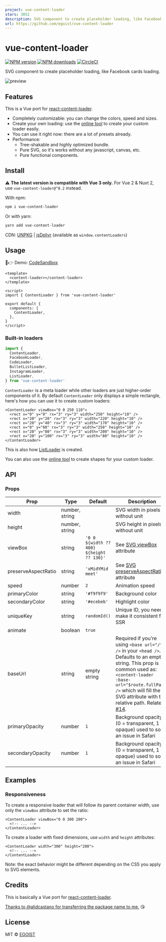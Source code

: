 ```yaml
---
project: vue-content-loader
stars: 3052
description: SVG component to create placeholder loading, like Facebook cards loading.
url: https://github.com/egoist/vue-content-loader
---
```


# vue-content-loader

[![NPM version](https://img.shields.io/npm/v/vue-content-loader.svg?style=flat)](https://npmjs.com/package/vue-content-loader) [![NPM downloads](https://img.shields.io/npm/dm/vue-content-loader.svg?style=flat)](https://npmjs.com/package/vue-content-loader) [![CircleCI](https://circleci.com/gh/egoist/vue-content-loader/tree/master.svg?style=shield)](https://circleci.com/gh/egoist/vue-content-loader/tree/master)

SVG component to create placeholder loading, like Facebook cards loading.

![preview](https://user-images.githubusercontent.com/4838076/34308760-ec55df82-e735-11e7-843b-2e311fa7b7d0.gif)

## Features

This is a Vue port for [react-content-loader](https://github.com/danilowoz/react-content-loader).

- Completely customizable: you can change the colors, speed and sizes.
- Create your own loading: use the [online tool](https://create-content-loader.now.sh/) to create your custom loader easily.
- You can use it right now: there are a lot of presets already.
- Performance:
  - Tree-shakable and highly optimized bundle.
  - Pure SVG, so it's works without any javascript, canvas, etc.
  - Pure functional components.

## Install

⚠️ **The latest version is compatible with Vue 3 only.** For Vue 2 & Nuxt 2, use `vue-content-loader@^0.2` instead.

With npm:

```bash
npm i vue-content-loader
```

Or with yarn:

```bash
yarn add vue-content-loader
```

CDN: [UNPKG](https://unpkg.com/vue-content-loader/) | [jsDelivr](https://cdn.jsdelivr.net/npm/vue-content-loader/) (available as `window.contentLoaders`)

## Usage

👀👉 Demo: [CodeSandbox](https://codesandbox.io/s/vue-content-loader-igfyf?file=/src/App.vue)

```vue
<template>
  <content-loader></content-loader>
</template>

<script>
import { ContentLoader } from 'vue-content-loader'

export default {
  components: {
    ContentLoader,
  },
}
</script>
```

### Built-in loaders

```js
import {
  ContentLoader,
  FacebookLoader,
  CodeLoader,
  BulletListLoader,
  InstagramLoader,
  ListLoader,
} from 'vue-content-loader'
```

`ContentLoader` is a meta loader while other loaders are just higher-order components of it. By default `ContentLoader` only displays a simple rectangle, here's how you can use it to create custom loaders:

```vue
<ContentLoader viewBox="0 0 250 110">
  <rect x="0" y="0" rx="3" ry="3" width="250" height="10" />
  <rect x="20" y="20" rx="3" ry="3" width="220" height="10" />
  <rect x="20" y="40" rx="3" ry="3" width="170" height="10" />
  <rect x="0" y="60" rx="3" ry="3" width="250" height="10" />
  <rect x="20" y="80" rx="3" ry="3" width="200" height="10" />
  <rect x="20" y="100" rx="3" ry="3" width="80" height="10" />
</ContentLoader>
```

This is also how [ListLoader](./src/ListLoader.js) is created.

You can also use the [online tool](http://danilowoz.com/create-vue-content-loader/) to create shapes for your custom loader.

## API

### Props

| Prop                | Type           | Default                                  | Description                                                                                                                                                                                                                                                                                                 |
| ------------------- | -------------- | ---------------------------------------- | ----------------------------------------------------------------------------------------------------------------------------------------------------------------------------------------------------------------------------------------------------------------------------------------------------------- |
| width               | number, string |                                          | SVG width in pixels without unit                                                                                                                                                                                                                                                                            |
| height              | number, string |                                          | SVG height in pixels without unit                                                                                                                                                                                                                                                                           |
| viewBox             | string         | `'0 0 ${width ?? 400} ${height ?? 130}'` | See [SVG viewBox](https://developer.mozilla.org/en-US/docs/Web/SVG/Attribute/viewBox) attribute                                                                                                                                                                                                             |
| preserveAspectRatio | string         | `'xMidYMid meet'`                        | See [SVG preserveAspectRatio](https://developer.mozilla.org/en-US/docs/Web/SVG/Attribute/preserveAspectRatio) attribute                                                                                                                                                                                     |
| speed               | number         | `2`                                      | Animation speed                                                                                                                                                                                                                                                                                             |
| primaryColor        | string         | `'#f9f9f9'`                              | Background color                                                                                                                                                                                                                                                                                            |
| secondaryColor      | string         | `'#ecebeb'`                              | Highlight color                                                                                                                                                                                                                                                                                             |
| uniqueKey           | string         | `randomId()`                             | Unique ID, you need to make it consistent for SSR                                                                                                                                                                                                                                                           |
| animate             | boolean        | `true`                                   |                                                                                                                                                                                                                                                                                                             |
| baseUrl             | string         | empty string                             | Required if you're using `<base url="/" />` in your `<head />`. Defaults to an empty string. This prop is common used as: `<content-loader :base-url="$route.fullPath" />` which will fill the SVG attribute with the relative path. Related [#14](https://github.com/egoist/vue-content-loader/issues/14). |
| primaryOpacity      | number         | `1`                                      | Background opacity (0 = transparent, 1 = opaque) used to solve an issue in Safari                                                                                                                                                                                                                           |
| secondaryOpacity    | number         | `1`                                      | Background opacity (0 = transparent, 1 = opaque) used to solve an issue in Safari                                                                                                                                                                                                                           |

## Examples

### Responsiveness

To create a responsive loader that will follow its parent container width, use only the `viewBox` attribute to set the ratio:

```vue
<ContentLoader viewBox="0 0 300 200">
  <!-- ... -->
</ContentLoader>
```

To create a loader with fixed dimensions, use `width` and `height` attributes:

```vue
<ContentLoader width="300" height="200">
  <!-- ... -->
</ContentLoader>
```

Note: the exact behavior might be different depending on the CSS you apply to SVG elements.

## Credits

This is basically a Vue port for [react-content-loader](https://github.com/danilowoz/react-content-loader).

[Thanks to @alidcastano for transferring the package name to me.](https://github.com/egoist/vue-content-loader/issues/1) 😘

## License

MIT &copy; [EGOIST](https://github.com/egoist)

